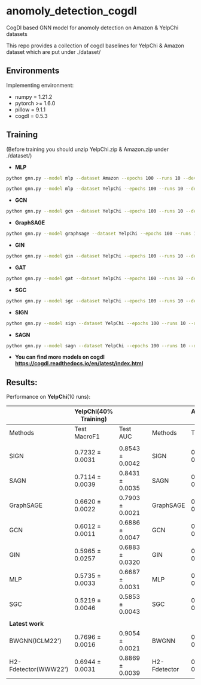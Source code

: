 # anomoly_detection_cogdl
CogDl based GNN model for anomoly detection on Amazon &amp; YelpChi datasets

This repo provides a collection of cogdl baselines for YelpChi & Amazon dataset which are put under ./dataset/

## Environments
Implementing environment:  
- numpy = 1.21.2  
- pytorch >= 1.6.0  
- pillow = 9.1.1
- cogdl = 0.5.3

## Training
(Before training you should unzip YelpChi.zip & Amazon.zip under ./dataset/)

- **MLP**
```bash
python gnn.py --model mlp --dataset Amazon --epochs 100 --runs 10 --device 0
```
```bash
python gnn.py --model mlp --dataset YelpChi --epochs 100 --runs 10 --device 0
```

- **GCN**
```bash
python gnn.py --model gcn --dataset YelpChi --epochs 100 --runs 10 --device 0
```

- **GraphSAGE**
```bash
python gnn.py --model graphsage --dataset YelpChi --epochs 100 --runs 10 --device 0
```

- **GIN**
```bash
python gnn.py --model gin --dataset YelpChi --epochs 100 --runs 10 --device 0
```

- **GAT**
```bash
python gnn.py --model gat --dataset YelpChi --epochs 100 --runs 10 --device 0
```

- **SGC**
```bash
python gnn.py --model sgc --dataset YelpChi --epochs 100 --runs 10 --device 0
```

- **SIGN**
```bash
python gnn.py --model sign --dataset YelpChi --epochs 100 --runs 10 --device 0
```

- **SAGN**
```bash
python gnn.py --model sagn --dataset YelpChi --epochs 100 --runs 10 --device 0
```

- **You can find more models on cogdl https://cogdl.readthedocs.io/en/latest/index.html**


## Results:
Performance on **YelpChi**(10 runs):

|   | YelpChi(40% Training)  |   |   |    | Amazon(40% Training)  |   |
|  :----  |  ---- |  ---- |  ----|  :----  |  ---- |  ---- |
| Methods   | Test MacroF1  | Test AUC  |   |  Methods | Test MacroF1  | Test AUC  |
|    |    |   |   |    |  |   |
| SIGN | 0.7232 ± 0.0031 | 0.8543 ± 0.0042 | | SIGN | 0.9179 ± 0.0012 | 0.9687 ± 0.0011 |
| SAGN | 0.7114 ± 0.0039 | 0.8431 ± 0.0035 | | SAGN | 0.9020 ± 0.0041 | 0.9613 ± 0.0012 |
| GraphSAGE| 0.6620 ± 0.0022 | 0.7903 ± 0.0021 | | GraphSAGE| 0.8213 ± 0.0042 | 0.8759 ± 0.0030 |
| GCN | 0.6012 ± 0.0011 | 0.6886 ± 0.0047 | | GCN | 0.7674 ± 0.0011 | 0.8629 ± 0.0047 |
| GIN | 0.5965 ± 0.0257 | 0.6883 ± 0.0320 | | GIN | 0.7565 ± 0.0257 | 0.8583 ± 0.0320 |
| MLP | 0.5735 ± 0.0033 | 0.6687 ± 0.0031 | | MLP | 0.7935 ± 0.0033 | 0.8987 ± 0.0031 |
| SGC | 0.5219 ± 0.0046 | 0.5853 ± 0.0043 | | SGC | 0.7148 ± 0.0033 | 0.8652 ± 0.0052 |
|  |  |   |  |    |   |   |
|  **Latest work**   |  |   |  |    |   |   |
| BWGNN(ICLM22') | 0.7696 ± 0.0016 | 0.9054 ± 0.0021  | | BWGNN | 0.9229 ± 0.0023 | 0.9806 ± 0.0016 |
| H2-Fdetector(WWW22') | 0.6944 ± 0.0031 | 0.8869 ± 0.0039 | | H2-Fdetector | 0.8320 ± 0.0023 | 0.9689 ± 0.0022 |

